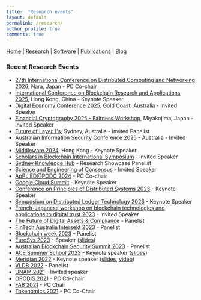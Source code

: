 ```yaml
---
title:  "Research events"
layout: default
permalink: /research/
author_profile: true
comments: true
---
```


[Home](../index) | [Research](../research) | [Software](../software) | [Publications](../publications) | [Blog](../blog)

### Recent Research Events

- [27th International Conference on Distributed Computing and Networking 2026](https://sites.google.com/view/icdcn2026/home), Nara, Japan - PC Co-chair
- [International Conference on Blockchain Research and Applications 2025](https://bcra-conf.github.io/2025/program/keynote-2/), Hong Kong, China - Keynote Speaker
- [Digital Economy Conference 2025](https://www.deconference.com.au/), Gold Coast, Australia - Invited Speaker
- [Financial Cryptography 2025 - Fairness Workshop](https://fc25.ifca.ai/cfp.html), Miyakojima, Japan - Invited Speaker
- [Future of Layer 1's](https://www.youtube.com/watch?v=G9wFLfC0WYo&t=1154s), Sydney, Australia - Invited Panelist
- [Australian Information Security Conference 2025](https://sites.google.com/view/aisc2025/home?authuser=0) - Australia - Invited Speaker
- [Middleware 2024](https://middleware-conf.github.io/2024/), Hong Kong - Keynote Speaker
- [Scholars in Blockchain International Symposium](https://britishblockchainassociation.org/sibis2024/) - Invited Speaker
- [Sydney Knowledge Hub](https://www.sydney.edu.au/engage/industry-business-partnerships/sydney-knowledge-hub.html) - Research Showcase Panelist 
- [Science and Engineering of Consensus](https://tselab.stanford.edu/workshop-sbc24/) - Invited Speaker
- [ApPLIED@PODC 2024](https://www.cse.chalmers.se/~elad/ApPLIED2024/) - PC Co-chair
- [Google Cloud Summit](https://cloudonair.withgoogle.com/events/summit-sydney-2024) - Keynote Speaker
- [Conference on Principles of Distributed Systems 2023](https://xdefago.github.io/opodis23/) - Keynote Speaker
- [Symposium on Distributed Ledger Technology 2023](https://symposium-dlt.org/) - Keynote Speaker
- [French-Japanese workshop on blockchain technologies and applications to digital trust 2023](https://dal.sfc.keio.ac.jp/en/events/2023_10_23-fr-jp-ws/) - Invited Speaker
- [The Future of Digital Assets & Compliance](https://dfcrc.com.au/) - Panelist
- [FinTech Australia Intersekt 2023](https://www.intersektfestival.com/) - Panelist
- [Blockchain week 2023](https://blockchainweek.com.au/) - Panelist
- [EuroSys 2023](https://2023.eurosys.org/) - Speaker ([slides](../slides/EuroSys2023.pdf))
- [Australian Blockchain Security Summit 2023](https://blockchainaustralia.org/australian-blockchain-security-summit/) - Panelist
- [ACE Summer School 2023](https://acesummerschool.github.io/) - Keynote speaker ([slides](../slides/TPS-2023.pdf))
- [Meridian 2022](https://meridian.stellar.org/speakers) - Keynote speaker ([slides](../slides/gramoli-meridian22-final.pdf), [video](https://youtu.be/E4Ie7gb41PY))
- [VLDB 2022](https://vldb.org/2022/?program-schedule-panel) - Panelist
- [UNAM 2021](https://youtu.be/wB5T2G6wZ5g) - Invited speaker
- [OPODIS 2021](https://opodis2021.unistra.fr/) - PC Co-chair
- [FAB 2021](https://scfab.github.io/2021/) - PC Chair
- [Tokenomics 2021](https://sites.google.com/nyu.edu/tokenomics2021) - PC Co-Chair
